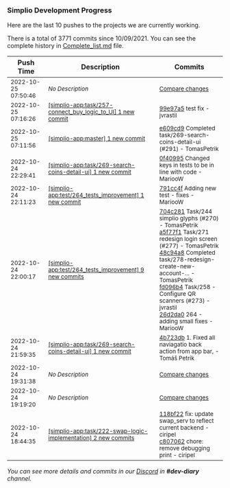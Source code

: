 
### Simplio Development Progress

Here are the last 10 pushes to the projects we are currently working.

There is a total of 3771 commits since 10/09/2021. You can see the complete history in
 [Complete_list.md](Complete_list.md) file.

| Push Time | Description | Commits |
| --- | --- | --- |
| <sub>2022-10-25 07:50:46</sub> | <sub>_No Description_</sub> | <sub>[Compare changes](https://github.com/SimplioOfficial/simplio-app/compare/99e97a505ead...8f0ec3e54525)</sub> |
| <sub>2022-10-25 07:16:26</sub> | <sub>[[simplio-app:task/257\-connect\_buy\_logic\_to\_UI] 1 new commit](https://github.com/SimplioOfficial/simplio-app/commit/99e97a505ead907d68ca56c73bcb45d53f4e1b4c)</sub> | <sub>[99e97a5](https://github.com/SimplioOfficial/simplio-app/commit/99e97a505ead907d68ca56c73bcb45d53f4e1b4c) test fix - jvrastil</sub> |
| <sub>2022-10-25 07:11:56</sub> | <sub>[[simplio-app:master] 1 new commit](https://github.com/SimplioOfficial/simplio-app/commit/e609cd972fb735399ca5079297be3d5c40141805)</sub> | <sub>[e609cd9](https://github.com/SimplioOfficial/simplio-app/commit/e609cd972fb735399ca5079297be3d5c40141805) Completed task/269-search-coins-detail-ui (#291) - TomasPetrik</sub> |
| <sub>2022-10-24 22:29:41</sub> | <sub>[[simplio-app:task/269\-search\-coins\-detail\-ui] 1 new commit](https://github.com/SimplioOfficial/simplio-app/commit/0f40995803c81baf2babece5fb87fdf0cdc3fec9)</sub> | <sub>[0f40995](https://github.com/SimplioOfficial/simplio-app/commit/0f40995803c81baf2babece5fb87fdf0cdc3fec9) Changed keys in tests to be in line with code - MariooW</sub> |
| <sub>2022-10-24 22:11:23</sub> | <sub>[[simplio-app:test/264\_tests\_improvement] 1 new commit](https://github.com/SimplioOfficial/simplio-app/commit/791cc4fc1e93d6c2a79f9add77a017c5a50c67f4)</sub> | <sub>[791cc4f](https://github.com/SimplioOfficial/simplio-app/commit/791cc4fc1e93d6c2a79f9add77a017c5a50c67f4) Adding new test - fixes - MariooW</sub> |
| <sub>2022-10-24 22:00:17</sub> | <sub>[[simplio-app:test/264\_tests\_improvement] 9 new commits](https://github.com/SimplioOfficial/simplio-app/compare/422820fc43e8...4f5801680c42)</sub> | <sub>[704c281](https://github.com/SimplioOfficial/simplio-app/commit/704c281e70077992662fe56edd91d4de336574c1) Task/244 simplio glyphs (#270) - TomasPetrik<br>[a5f77f1](https://github.com/SimplioOfficial/simplio-app/commit/a5f77f109d4322184823a5a612e7d48bf766b707) Task/271 redesign login screen (#277) - TomasPetrik<br>[48c94a8](https://github.com/SimplioOfficial/simplio-app/commit/48c94a8edc7724b321864849e878588442de2fc2) Completed task/278-redesign-create-new-account-... - TomasPetrik<br>[fd096b4](https://github.com/SimplioOfficial/simplio-app/commit/fd096b4bc2a6616480d687925bc5f308013febbf) Task/258 - Configure QR scanners (#273) - jvrastil<br>[26d2da0](https://github.com/SimplioOfficial/simplio-app/commit/26d2da0dee10a41c012c5e27433d90e9ed1722d2) 264 - adding small fixes - MariooW</sub> |
| <sub>2022-10-24 21:59:35</sub> | <sub>[[simplio-app:task/269\-search\-coins\-detail\-ui] 1 new commit](https://github.com/SimplioOfficial/simplio-app/commit/4b723dbe59ea143d62666f5d8b52a621ae88d912)</sub> | <sub>[4b723db](https://github.com/SimplioOfficial/simplio-app/commit/4b723dbe59ea143d62666f5d8b52a621ae88d912) 1. Fixed all naviagatio back action from app bar, - Tomáš Petrík</sub> |
| <sub>2022-10-24 19:31:38</sub> | <sub>_No Description_</sub> | <sub>[Compare changes](https://github.com/SimplioOfficial/simplio-app/compare/c80706259b6d...39b6dadc3246)</sub> |
| <sub>2022-10-24 19:19:20</sub> | <sub>_No Description_</sub> | <sub>[Compare changes](https://github.com/SimplioOfficial/simplio-app/compare/5274e187908e...2e480823d1ad)</sub> |
| <sub>2022-10-24 18:44:35</sub> | <sub>[[simplio-app:task/222\-swap\-logic\-implementation] 2 new commits](https://github.com/SimplioOfficial/simplio-app/compare/a22ed5a9dc56...c80706259b6d)</sub> | <sub>[118bf22](https://github.com/SimplioOfficial/simplio-app/commit/118bf2218fbf9b9c4440830a9cc95bf3d5eae322) fix: update swap_serv to reflect current backend - ciripel<br>[c807062](https://github.com/SimplioOfficial/simplio-app/commit/c80706259b6d7eca6bc0a40f02031dcf0ca592c2) chore: remove debugging print - ciripel</sub> |

_You can see more details and commits in our [Discord](https://discord.gg/aKhjuwZmdP) in **#dev-diary** channel._
